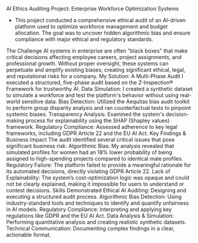 AI Ethics Auditing Project: Enterprise Workforce Optimization Systems
- This project conducted a comprehensive ethical audit of an AI-driven platform used to optimize workforce management and budget allocation. The goal was to uncover hidden algorithmic bias and ensure compliance with major ethical and regulatory standards.

The Challenge
AI systems in enterprise are often "black boxes" that make critical decisions affecting employee careers, project assignments, and professional growth. Without proper oversight, these systems can perpetuate and amplify existing biases, creating significant ethical, legal, and reputational risks for a company.
My Solution: A Multi-Phase Audit
I executed a structured, five-phase audit based on the Z-Inspection® Framework for trustworthy AI.
Data Simulation: I created a synthetic dataset to simulate a workforce and test the platform's behavior without using real-world sensitive data.
Bias Detection: Utilized the Aequitas bias audit toolkit to perform group disparity analysis and ran counterfactual tests to pinpoint systemic biases.
Transparency Analysis: Examined the system's decision-making process for explainability using the SHAP (Shapley values) framework.
Regulatory Compliance: Assessed adherence to key legal frameworks, including GDPR Article 22 and the EU AI Act.
Key Findings & Business Impact
The audit identified several critical issues that pose significant business risk:
Algorithmic Bias: My analysis revealed that simulated profiles for women had an 18% lower probability of being assigned to high-spending projects compared to identical male profiles.
Regulatory Failure: The platform failed to provide a meaningful rationale for its automated decisions, directly violating GDPR Article 22.
Lack of Explainability: The system’s cost-optimization logic was opaque and could not be clearly explained, making it impossible for users to understand or contest decisions.
Skills Demonstrated
Ethical AI Auditing: Designing and executing a structured audit process.
Algorithmic Bias Detection: Using industry-standard tools and techniques to identify and quantify unfairness in AI models.
Regulatory Compliance: Interpreting and applying key regulations like GDPR and the EU AI Act.
Data Analysis & Simulation: Performing quantitative analysis and creating realistic synthetic datasets.
Technical Communication: Documenting complex findings in a clear, actionable format.
